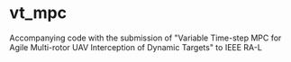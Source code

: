 # vt_mpc
Accompanying code with the submission of "Variable Time-step MPC for Agile Multi-rotor UAV Interception of Dynamic Targets" to IEEE RA-L
